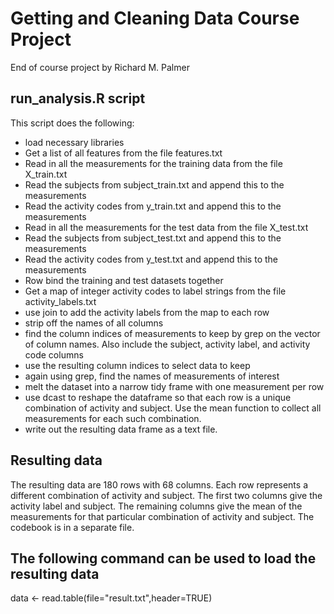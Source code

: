 # Getting and Cleaning Data Course Project

End of course project by Richard M. Palmer

## run_analysis.R script

This script does the following:

* load necessary libraries
* Get a list of all features from the file features.txt
* Read in all the measurements for the training data from the file
X_train.txt
* Read the subjects from subject_train.txt and append this to the measurements
* Read the activity codes from y_train.txt and append this to the measurements
* Read in all the measurements for the test data from the file
X_test.txt
* Read the subjects from subject_test.txt and append this to the measurements
* Read the activity codes from y_test.txt and append this to the measurements
* Row bind the training and test datasets together
* Get a map of integer activity codes to label strings from the file
activity_labels.txt
* use join to add the activity labels from the map to each row
* strip off the names of all columns
* find the column indices of measurements to keep by grep on the
vector of column names.  Also include the subject, activity label,
and activity code columns
* use the resulting column indices to select data to keep
* again using grep, find the names of measurements of interest
* melt the dataset into a narrow tidy frame with one measurement per row
* use dcast to reshape the dataframe so that each row is a unique
combination of activity and subject.  Use the mean function to collect
all measurements for each such combination.
* write out the resulting data frame as a text file.

## Resulting data

The resulting data are 180 rows with 68 columns.
Each row represents a different combination of activity and subject.
The first two columns give the activity label and subject.
The remaining columns give the mean of the measurements for that
particular combination of activity and subject.
The codebook is in a separate file.

## The following command can be used to load the resulting data

data <- read.table(file="result.txt",header=TRUE)
